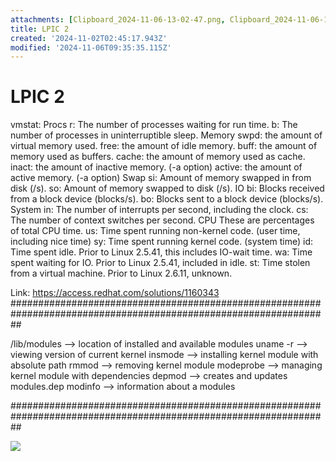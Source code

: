 ```yaml
---
attachments: [Clipboard_2024-11-06-13-02-47.png, Clipboard_2024-11-06-13-02-47.png, Clipboard_2024-11-06-13-03-23.png, Clipboard_2024-11-06-13-05-09.png, Clipboard_2024-11-06-13-05-35.png]
title: LPIC 2
created: '2024-11-02T02:45:17.943Z'
modified: '2024-11-06T09:35:35.115Z'
---
```


# LPIC 2

vmstat:
Procs
    r: The number of processes waiting for run time.
    b: The number of processes in uninterruptible sleep.
Memory
    swpd: the amount of virtual memory used.
    free: the amount of idle memory.
    buff: the amount of memory used as buffers.
    cache: the amount of memory used as cache.
    inact: the amount of inactive memory. (-a option)
    active: the amount of active memory. (-a option)
Swap
    si: Amount of memory swapped in from disk (/s).
    so: Amount of memory swapped to disk (/s).
IO
    bi: Blocks received from a block device (blocks/s).
    bo: Blocks sent to a block device (blocks/s).
System
    in: The number of interrupts per second, including the clock.
    cs: The number of context switches per second.
CPU
    These are percentages of total CPU time.
    us: Time spent running non-kernel code. (user time, including nice time)
    sy: Time spent running kernel code. (system time)
    id: Time spent idle. Prior to Linux 2.5.41, this includes IO-wait time.
    wa: Time spent waiting for IO. Prior to Linux 2.5.41, included in idle.
    st: Time stolen from a virtual machine. Prior to Linux 2.6.11, unknown.

Link: https://access.redhat.com/solutions/1160343
##################################################################################################################

/lib/modules --> location of installed and available modules
uname -r --> viewing version of current kernel
insmode --> installing kernel module with absolute path
rmmod --> removing kernel module
modeprobe --> managing kernel module with dependencies
depmod --> creates and updates modules.dep
modinfo --> information about a modules

##################################################################################################################

![](@attachment/Clipboard_2024-11-06-13-03-23.png)



